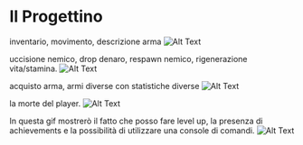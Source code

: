 # Il Progettino

inventario, movimento, descrizione arma
![Alt Text](part1.gif)

uccisione nemico, drop denaro, respawn nemico, rigenerazione vita/stamina.
![Alt Text](part3.gif)

acquisto arma, armi diverse con statistiche diverse
![Alt Text](negozio.gif)

la morte del player.
![Alt Text](parte4.gif)

In questa gif mostrerò il fatto che posso fare level up, la presenza di achievements e la possibilità di utilizzare una console di comandi.
![Alt Text](other.gif)
